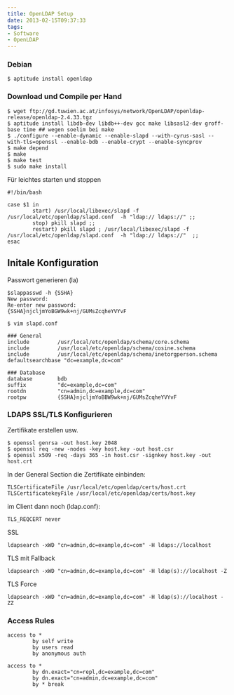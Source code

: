 ```yaml
---
title: OpenLDAP Setup
date: 2013-02-15T09:37:33
tags: 
- Software
- OpenLDAP
---
```


### Debian

~~~
$ aptitude install openldap
~~~

### Download und Compile per Hand

~~~
$ wget ftp://gd.tuwien.ac.at/infosys/network/OpenLDAP/openldap-release/openldap-2.4.33.tgz
$ aptitude install libdb-dev libdb++-dev gcc make libsasl2-dev groff-base time ## wegen soelim bei make
$ ./configure --enable-dynamic --enable-slapd --with-cyrus-sasl --with-tls=openssl --enable-bdb --enable-crypt --enable-syncprov
$ make depend
$ make
$ make test
$ sudo make install
~~~

Für leichtes starten und stoppen

~~~
#!/bin/bash

case $1 in
        start) /usr/local/libexec/slapd -f /usr/local/etc/openldap/slapd.conf  -h "ldap:// ldaps://" ;;
        stop) pkill slapd ;;
        restart) pkill slapd ; /usr/local/libexec/slapd -f /usr/local/etc/openldap/slapd.conf  -h "ldap:// ldaps://"  ;;
esac
~~~

## Initale Konfiguration

Passwort generieren (la)

~~~
$slappasswd -h {SSHA}
New password:
Re-enter new password:
{SSHA}njcljmYoBGW9wk+nj/GUMsZcqheYVYvF
~~~

~~~
$ vim slapd.conf

### General
include         /usr/local/etc/openldap/schema/core.schema
include         /usr/local/etc/openldap/schema/cosine.schema
include         /usr/local/etc/openldap/schema/inetorgperson.schema
defaultsearchbase "dc=example,dc=com"

### Database
database        bdb
suffix          "dc=example,dc=com"
rootdn          "cn=admin,dc=example,dc=com"
rootpw          {SSHA}njcljmYoBBW9wk+nj/GUMsZcqheYVYvF
~~~

### LDAPS SSL/TLS Konfigurieren

Zertifikate erstellen usw.

~~~
$ openssl genrsa -out host.key 2048
$ openssl req -new -nodes -key host.key -out host.csr
$ openssl x509 -req -days 365 -in host.csr -signkey host.key -out host.crt
~~~

In der General Section die Zertifikate einbinden:

~~~
TLSCertificateFile /usr/local/etc/openldap/certs/host.crt
TLSCertificatekeyFile /usr/local/etc/openldap/certs/host.key
~~~

im Client dann noch (ldap.conf):

~~~
TLS_REQCERT never
~~~

SSL

    ldapsearch -xWD "cn=admin,dc=example,dc=com" -H ldaps://localhost

TLS mit Fallback

    ldapsearch -xWD "cn=admin,dc=example,dc=com" -H ldap(s)://localhost -Z

TLS Force

    ldapsearch -xWD "cn=admin,dc=example,dc=com" -H ldap(s)://localhost -ZZ

### Access Rules

~~~
access to *
        by self write
        by users read
        by anonymous auth

access to *
        by dn.exact="cn=repl,dc=example,dc=com"
        by dn.exact="cn=admin,dc=example,dc=com"
        by * break
~~~
